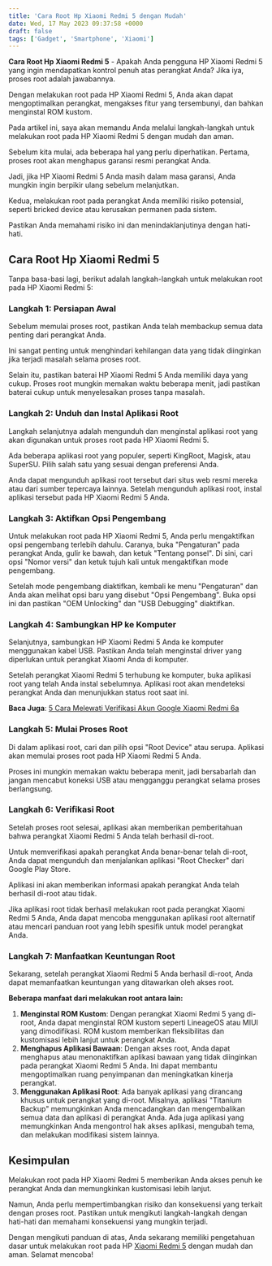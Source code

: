 ```yaml
---
title: 'Cara Root Hp Xiaomi Redmi 5 dengan Mudah'
date: Wed, 17 May 2023 09:37:58 +0000
draft: false
tags: ['Gadget', 'Smartphone', 'Xiaomi']
---
```


**Cara Root Hp Xiaomi Redmi 5** - Apakah Anda pengguna HP Xiaomi Redmi 5 yang ingin mendapatkan kontrol penuh atas perangkat Anda? Jika iya, proses root adalah jawabannya.

Dengan melakukan root pada HP Xiaomi Redmi 5, Anda akan dapat mengoptimalkan perangkat, mengakses fitur yang tersembunyi, dan bahkan menginstal ROM kustom.

Pada artikel ini, saya akan memandu Anda melalui langkah-langkah untuk melakukan root pada HP Xiaomi Redmi 5 dengan mudah dan aman.

Sebelum kita mulai, ada beberapa hal yang perlu diperhatikan. Pertama, proses root akan menghapus garansi resmi perangkat Anda.

Jadi, jika HP Xiaomi Redmi 5 Anda masih dalam masa garansi, Anda mungkin ingin berpikir ulang sebelum melanjutkan.

Kedua, melakukan root pada perangkat Anda memiliki risiko potensial, seperti bricked device atau kerusakan permanen pada sistem.

Pastikan Anda memahami risiko ini dan menindaklanjutinya dengan hati-hati.

Cara Root Hp Xiaomi Redmi 5
---------------------------

Tanpa basa-basi lagi, berikut adalah langkah-langkah untuk melakukan root pada HP Xiaomi Redmi 5:

### Langkah 1: Persiapan Awal

Sebelum memulai proses root, pastikan Anda telah membackup semua data penting dari perangkat Anda.

Ini sangat penting untuk menghindari kehilangan data yang tidak diinginkan jika terjadi masalah selama proses root.

Selain itu, pastikan baterai HP Xiaomi Redmi 5 Anda memiliki daya yang cukup. Proses root mungkin memakan waktu beberapa menit, jadi pastikan baterai cukup untuk menyelesaikan proses tanpa masalah.

### Langkah 2: Unduh dan Instal Aplikasi Root

Langkah selanjutnya adalah mengunduh dan menginstal aplikasi root yang akan digunakan untuk proses root pada HP Xiaomi Redmi 5.

Ada beberapa aplikasi root yang populer, seperti KingRoot, Magisk, atau SuperSU. Pilih salah satu yang sesuai dengan preferensi Anda.

Anda dapat mengunduh aplikasi root tersebut dari situs web resmi mereka atau dari sumber tepercaya lainnya. Setelah mengunduh aplikasi root, instal aplikasi tersebut pada HP Xiaomi Redmi 5 Anda.

### Langkah 3: Aktifkan Opsi Pengembang

Untuk melakukan root pada HP Xiaomi Redmi 5, Anda perlu mengaktifkan opsi pengembang terlebih dahulu. Caranya, buka "Pengaturan" pada perangkat Anda, gulir ke bawah, dan ketuk "Tentang ponsel". Di sini, cari opsi "Nomor versi" dan ketuk tujuh kali untuk mengaktifkan mode pengembang.

Setelah mode pengembang diaktifkan, kembali ke menu "Pengaturan" dan Anda akan melihat opsi baru yang disebut "Opsi Pengembang". Buka opsi ini dan pastikan "OEM Unlocking" dan "USB Debugging" diaktifkan.

### Langkah 4: Sambungkan HP ke Komputer

Selanjutnya, sambungkan HP Xiaomi Redmi 5 Anda ke komputer menggunakan kabel USB. Pastikan Anda telah menginstal driver yang diperlukan untuk perangkat Xiaomi Anda di komputer.

Setelah perangkat Xiaomi Redmi 5 terhubung ke komputer, buka aplikasi root yang telah Anda instal sebelumnya. Aplikasi root akan mendeteksi perangkat Anda dan menunjukkan status root saat ini.

**Baca Juga**: [5 Cara Melewati Verifikasi Akun Google Xiaomi Redmi 6a](https://blog.ajiekusumadhany.com/cara-melewati-verifikasi-akun-google-xiaomi-redmi-6a/)

### Langkah 5: Mulai Proses Root

Di dalam aplikasi root, cari dan pilih opsi "Root Device" atau serupa. Aplikasi akan memulai proses root pada HP Xiaomi Redmi 5 Anda.

Proses ini mungkin memakan waktu beberapa menit, jadi bersabarlah dan jangan mencabut koneksi USB atau mengganggu perangkat selama proses berlangsung.

### Langkah 6: Verifikasi Root

Setelah proses root selesai, aplikasi akan memberikan pemberitahuan bahwa perangkat Xiaomi Redmi 5 Anda telah berhasil di-root.

Untuk memverifikasi apakah perangkat Anda benar-benar telah di-root, Anda dapat mengunduh dan menjalankan aplikasi "Root Checker" dari Google Play Store.

Aplikasi ini akan memberikan informasi apakah perangkat Anda telah berhasil di-root atau tidak.

Jika aplikasi root tidak berhasil melakukan root pada perangkat Xiaomi Redmi 5 Anda, Anda dapat mencoba menggunakan aplikasi root alternatif atau mencari panduan root yang lebih spesifik untuk model perangkat Anda.

### Langkah 7: Manfaatkan Keuntungan Root

Sekarang, setelah perangkat Xiaomi Redmi 5 Anda berhasil di-root, Anda dapat memanfaatkan keuntungan yang ditawarkan oleh akses root.

**Beberapa manfaat dari melakukan root antara lain:**

1.  **Menginstal ROM Kustom**: Dengan perangkat Xiaomi Redmi 5 yang di-root, Anda dapat menginstal ROM kustom seperti LineageOS atau MIUI yang dimodifikasi. ROM kustom memberikan fleksibilitas dan kustomisasi lebih lanjut untuk perangkat Anda.
2.  **Menghapus Aplikasi Bawaan**: Dengan akses root, Anda dapat menghapus atau menonaktifkan aplikasi bawaan yang tidak diinginkan pada perangkat Xiaomi Redmi 5 Anda. Ini dapat membantu mengoptimalkan ruang penyimpanan dan meningkatkan kinerja perangkat.
3.  **Menggunakan Aplikasi Root**: Ada banyak aplikasi yang dirancang khusus untuk perangkat yang di-root. Misalnya, aplikasi "Titanium Backup" memungkinkan Anda mencadangkan dan mengembalikan semua data dan aplikasi di perangkat Anda. Ada juga aplikasi yang memungkinkan Anda mengontrol hak akses aplikasi, mengubah tema, dan melakukan modifikasi sistem lainnya.

Kesimpulan
----------

Melakukan root pada HP Xiaomi Redmi 5 memberikan Anda akses penuh ke perangkat Anda dan memungkinkan kustomisasi lebih lanjut.

Namun, Anda perlu mempertimbangkan risiko dan konsekuensi yang terkait dengan proses root. Pastikan untuk mengikuti langkah-langkah dengan hati-hati dan memahami konsekuensi yang mungkin terjadi.

Dengan mengikuti panduan di atas, Anda sekarang memiliki pengetahuan dasar untuk melakukan root pada HP [Xiaomi Redmi 5](https://www.gsmarena.com/xiaomi_redmi_5-8768.php) dengan mudah dan aman. Selamat mencoba!